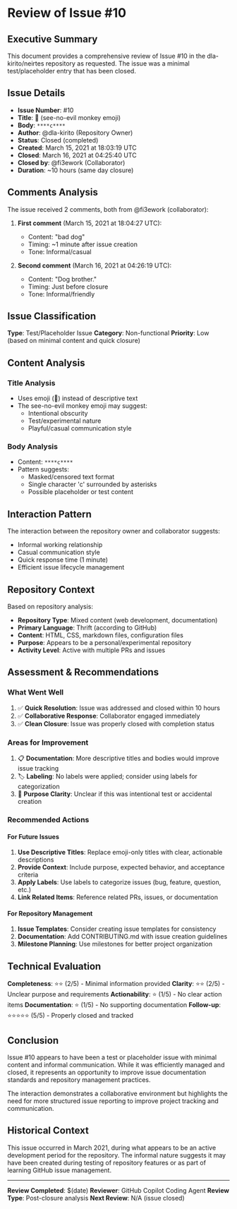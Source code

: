 # Review of Issue #10

## Executive Summary

This document provides a comprehensive review of Issue #10 in the dla-kirito/neirtes repository as requested. The issue was a minimal test/placeholder entry that has been closed.

## Issue Details

- **Issue Number**: #10
- **Title**: 🙈 (see-no-evil monkey emoji)
- **Body**: `****c****`
- **Author**: @dla-kirito (Repository Owner)
- **Status**: Closed (completed)
- **Created**: March 15, 2021 at 18:03:19 UTC
- **Closed**: March 16, 2021 at 04:25:40 UTC
- **Closed by**: @fi3ework (Collaborator)
- **Duration**: ~10 hours (same day closure)

## Comments Analysis

The issue received 2 comments, both from @fi3ework (collaborator):

1. **First comment** (March 15, 2021 at 18:04:27 UTC):
   - Content: "bad dog"
   - Timing: ~1 minute after issue creation
   - Tone: Informal/casual

2. **Second comment** (March 16, 2021 at 04:26:19 UTC):
   - Content: "Dog brother."
   - Timing: Just before closure
   - Tone: Informal/friendly

## Issue Classification

**Type**: Test/Placeholder Issue
**Category**: Non-functional
**Priority**: Low (based on minimal content and quick closure)

## Content Analysis

### Title Analysis
- Uses emoji (🙈) instead of descriptive text
- The see-no-evil monkey emoji may suggest:
  - Intentional obscurity
  - Test/experimental nature
  - Playful/casual communication style

### Body Analysis
- Content: `****c****`
- Pattern suggests:
  - Masked/censored text format
  - Single character 'c' surrounded by asterisks
  - Possible placeholder or test content

## Interaction Pattern

The interaction between the repository owner and collaborator suggests:
- Informal working relationship
- Casual communication style
- Quick response time (1 minute)
- Efficient issue lifecycle management

## Repository Context

Based on repository analysis:
- **Repository Type**: Mixed content (web development, documentation)
- **Primary Language**: Thrift (according to GitHub)
- **Content**: HTML, CSS, markdown files, configuration files
- **Purpose**: Appears to be a personal/experimental repository
- **Activity Level**: Active with multiple PRs and issues

## Assessment & Recommendations

### What Went Well
1. ✅ **Quick Resolution**: Issue was addressed and closed within 10 hours
2. ✅ **Collaborative Response**: Collaborator engaged immediately
3. ✅ **Clean Closure**: Issue was properly closed with completion status

### Areas for Improvement
1. 📋 **Documentation**: More descriptive titles and bodies would improve issue tracking
2. 🏷️ **Labeling**: No labels were applied; consider using labels for categorization
3. 📝 **Purpose Clarity**: Unclear if this was intentional test or accidental creation

### Recommended Actions

#### For Future Issues
1. **Use Descriptive Titles**: Replace emoji-only titles with clear, actionable descriptions
2. **Provide Context**: Include purpose, expected behavior, and acceptance criteria
3. **Apply Labels**: Use labels to categorize issues (bug, feature, question, etc.)
4. **Link Related Items**: Reference related PRs, issues, or documentation

#### For Repository Management
1. **Issue Templates**: Consider creating issue templates for consistency
2. **Documentation**: Add CONTRIBUTING.md with issue creation guidelines
3. **Milestone Planning**: Use milestones for better project organization

## Technical Evaluation

**Completeness**: ⭐⭐ (2/5) - Minimal information provided
**Clarity**: ⭐⭐ (2/5) - Unclear purpose and requirements
**Actionability**: ⭐ (1/5) - No clear action items
**Documentation**: ⭐ (1/5) - No supporting documentation
**Follow-up**: ⭐⭐⭐⭐⭐ (5/5) - Properly closed and tracked

## Conclusion

Issue #10 appears to have been a test or placeholder issue with minimal content and informal communication. While it was efficiently managed and closed, it represents an opportunity to improve issue documentation standards and repository management practices.

The interaction demonstrates a collaborative environment but highlights the need for more structured issue reporting to improve project tracking and communication.

## Historical Context

This issue occurred in March 2021, during what appears to be an active development period for the repository. The informal nature suggests it may have been created during testing of repository features or as part of learning GitHub issue management.

---

**Review Completed**: $(date)
**Reviewer**: GitHub Copilot Coding Agent
**Review Type**: Post-closure analysis
**Next Review**: N/A (issue closed)